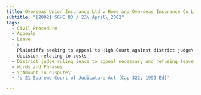 ```yaml
---
title: Overseas Union Insurance Ltd v Home and Overseas Insurance Co Ltd and another
subtitle: "[2002] SGHC 83 / 23\_April\_2002"
tags:
  - Civil Procedure
  - Appeals
  - Leave
  - >-
    Plaintiffs seeking to appeal to High Court against district judge\'s
    decision relating to costs
  - District judge ruling leave to appeal necessary and refusing leave
  - Words and Phrases
  - \'Amount in dispute\'
  - 's 21 Supreme Court of Judicature Act (Cap 322, 1999 Ed)'

---
```


